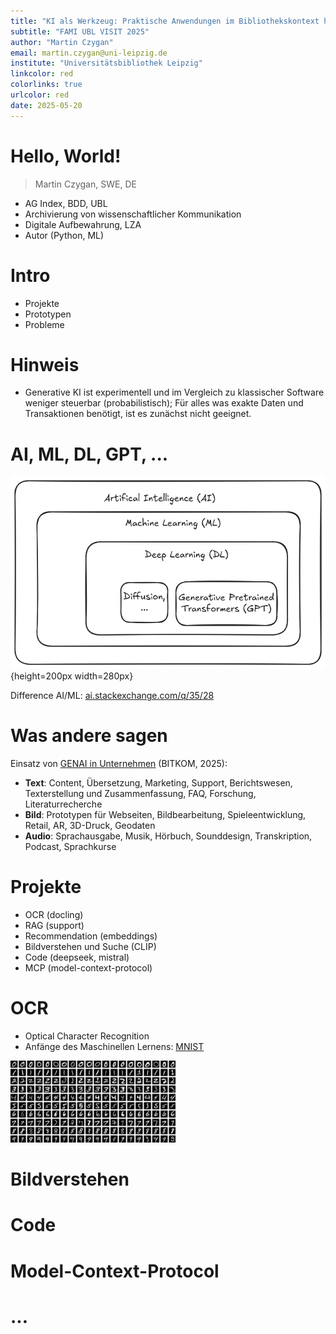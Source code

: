 ```yaml
---
title: "KI als Werkzeug: Praktische Anwendungen im Bibliothekskontext heute und morgen"
subtitle: "FAMI UBL VISIT 2025"
author: "Martin Czygan"
email: martin.czygan@uni-leipzig.de
institute: "Universitätsbibliothek Leipzig"
linkcolor: red
colorlinks: true
urlcolor: red
date: 2025-05-20
---
```


# Hello, World!

> Martin Czygan, SWE, DE

* AG Index, BDD, UBL
* Archivierung von wissenschaftlicher Kommunikation
* Digitale Aufbewahrung, LZA
* Autor (Python, ML)

# Intro

* Projekte
* Prototypen
* Probleme

# Hinweis

* Generative KI ist experimentell und im Vergleich zu klassischer Software
  weniger steuerbar (probabilistisch); Für alles was exakte Daten und
Transaktionen benötigt, ist es zunächst nicht geeignet.

# AI, ML, DL, GPT, ...

![](static/REL-1.png){height=200px width=280px}

Difference AI/ML: [ai.stackexchange.com/q/35/28](https://ai.stackexchange.com/q/35/28)

# Was andere sagen

Einsatz von [GENAI in Unternehmen](https://www.bitkom.org/sites/main/files/2024-02/Bitkom-Leitfaden-Generative-KI-im-Unternehmen.pdf) (BITKOM, 2025):

* **Text**: Content, Übersetzung, Marketing, Support, Berichtswesen, Texterstellung und Zusammenfassung, FAQ, Forschung, Literaturrecherche
* **Bild**: Prototypen für Webseiten, Bildbearbeitung, Spieleentwicklung, Retail, AR, 3D-Druck, Geodaten
* **Audio**: Sprachausgabe, Musik, Hörbuch, Sounddesign, Transkription, Podcast, Sprachkurse


# Projekte

* OCR (docling)
* RAG (support)
* Recommendation (embeddings)
* Bildverstehen und Suche (CLIP)
* Code (deepseek, mistral)
* MCP (model-context-protocol)

# OCR

* Optical Character Recognition
* Anfänge des Maschinellen Lernens: [MNIST](https://en.wikipedia.org/wiki/MNIST_database)

![](static/mnist-80.png)

# Bildverstehen

# Code

# Model-Context-Protocol

# ...
